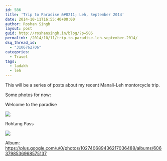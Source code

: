 ```yaml
---
id: 586
title: 'Trip to Paradise &#8211; Leh, September 2014'
date: 2014-10-11T16:55:40+00:00
author: Roshan Singh
layout: post
guid: http://roshansingh.in/blog/?p=586
permalink: /2014/10/11/trip-to-paradise-leh-september-2014/
dsq_thread_id:
  - "3106762706"
categories:
  - Travel
tags:
  - ladakh
  - leh
---
```

This will be a series of posts about my recent Manali-Leh montorcycle trip.

Some photos for now:

Welcome to the paradise
  
![](https://lh6.googleusercontent.com/-7b6OUPwJFnY/VCbwt03ZncI/AAAAAAAAGwQ/fl6MqxD0TeQ/w967-h725-no/DSC01429.JPG)

Rohtang Pass
  
![](https://lh5.googleusercontent.com/-nPxxMmT7HR0/VCbwpb864MI/AAAAAAAAGwI/IcWC662Y4qw/w967-h725-no/DSC01383.JPG)

Album: <https://plus.google.com/u/0/photos/102740689436217036488/albums/6063798536968575137>